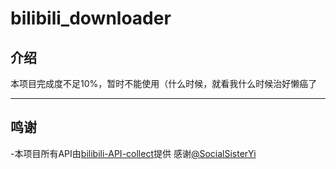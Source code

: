 # bilibili_downloader
## 介绍
本项目完成度不足10%，暂时不能使用（什么时候，就看我什么时候治好懒癌了

---

## 鸣谢
-本项目所有API由[bilibili-API-collect](https://github.com/SocialSisterYi/bilibili-API-collect)提供
感谢[@SocialSisterYi](https://github.com/SocialSisterYi)
